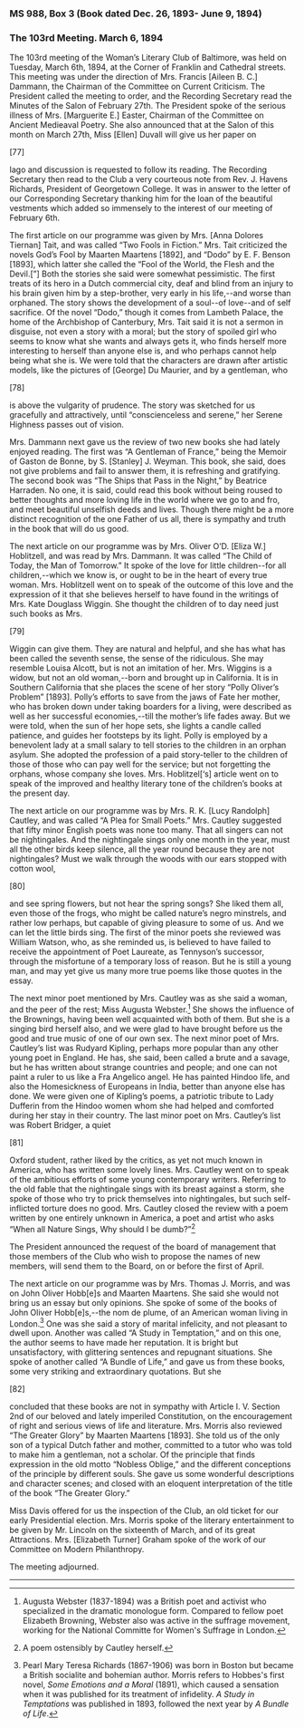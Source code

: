 ### MS 988, Box 3 (Book dated Dec. 26, 1893- June 9, 1894)

### The 103rd Meeting. March 6, 1894

The 103rd meeting of the Woman’s Literary Club of Baltimore, was held on Tuesday, March 6th, 1894, at the Corner of Franklin and Cathedral streets. This meeting was under the direction of Mrs. Francis [Aileen B. C.] Dammann, the Chairman of the Committee on Current Criticism. The President called the meeting to order, and the Recording Secretary read the Minutes of the Salon of February 27th. The President spoke of the serious illness of Mrs. [Marguerite E.] Easter, Chairman of the Committee on Ancient Medieaval Poetry. She also announced that at the Salon of this month on March 27th, Miss [Ellen] Duvall will give us her paper on

[77]

Iago and discussion is requested to follow its reading. The Recording Secretary then read to the Club a very courteous note from Rev. J. Havens Richards, President of Georgetown College. It was in answer to the letter of our Corresponding Secretary thanking him for the loan of the beautiful vestments which added so immensely to the interest of our meeting of February 6th.

The first article on our programme was given by Mrs. [Anna Dolores Tiernan] Tait, and was called “Two Fools in Fiction.” Mrs. Tait criticized the novels God’s Fool by Maarten Maartens [1892], and “Dodo” by E. F. Benson [1893], which latter she called the “Fool of the World, the Flesh and the Devil.[”] Both the stories she said were somewhat pessimistic. The first treats of its hero in a Dutch commercial city, deaf and blind from an injury to his brain given him by a step-brother, very early in his life,--and worse than orphaned. The story shows the development of a soul--of love--and of self sacrifice. Of the novel “Dodo,” though it comes from Lambeth Palace, the home of the Archbishop of Canterbury, Mrs. Tait said it is not a sermon in disguise, not even a story with a moral; but the story of spoiled girl who seems to know what she wants and always gets it, who finds herself more interesting to herself than anyone else is, and who perhaps cannot help being what she is. We were told that the characters are drawn after artistic models, like the pictures of [George] Du Maurier, and by a gentleman, who

[78]

is above the vulgarity of prudence. The story was sketched for us gracefully and attractively, until “conscienceless and serene,” her Serene Highness passes out of vision.

Mrs. Dammann next gave us the review of two new books she had lately enjoyed reading. The first was “A Gentleman of France,” being the Memoir of Gaston de Bonne, by S. [Stanley] J. Weyman. This book, she said, does not give problems and fail to answer them, it is refreshing and gratifying. The second book was “The Ships that Pass in the Night,” by Beatrice Harraden. No one, it is said, could read this book without being roused to better thoughts and more loving life in the world where we go to and fro, and meet beautiful unselfish deeds and lives. Though there might be a more distinct recognition of the one Father of us all, there is sympathy and truth in the book that will do us good.

The next article on our programme was by Mrs. Oliver O’D. [Eliza W.] Hoblitzell, and was read by Mrs. Dammann. It was called “The Child of Today, the Man of Tomorrow.” It spoke of the love for little children--for all children,--which we know is, or ought to be in the heart of every true woman. Mrs. Hoblitzell went on to speak of the outcome of this love and the expression of it that she believes herself to have found in the writings of Mrs. Kate Douglass Wiggin. She thought the children of to day need just such books as Mrs.

[79]

Wiggin can give them. They are natural and helpful, and she has what has been called the seventh sense, the sense of the ridiculous. She may resemble Louisa Alcott, but is not an imitation of her. Mrs. Wiggins is a widow, but not an old woman,--born and brought up in California. It is in Southern California that she places the scene of her story “Polly Oliver’s Problem” [1893]. Polly’s efforts to save from the jaws of Fate her mother, who has broken down under taking boarders for a living, were described as well as her successful economies,--till the mother’s life fades away. But we were told, when the sun of her hope sets, she lights a candle called patience, and guides her footsteps by its light. Polly is employed by a benevolent lady at a small salary to tell stories to the children in an orphan asylum. She adopted the profession of a paid story-teller to the children of those of those who can pay well for the service; but not forgetting the orphans, whose company she loves. Mrs. Hoblitzel[‘s] article went on to speak of the improved and healthy literary tone of the children’s books at the present day.

The next article on our programme was by Mrs. R. K. [Lucy Randolph] Cautley, and was called “A Plea for Small Poets.” Mrs. Cautley suggested that fifty minor English poets was none too many. That all singers can not be nightingales. And the nightingale sings only one month in the year, must all the other birds keep silence, all the year round because they are not nightingales? Must we walk through the woods with our ears stopped with cotton wool,

[80]

and see spring flowers, but not hear the spring songs? She liked them all, even those of the frogs, who might be called nature’s negro minstrels, and rather low perhaps, but capable of giving pleasure to some of us. And we can let the little birds sing. The first of the minor poets she reviewed was William Watson, who, as she reminded us, is believed to have failed to receive the appointment of Poet Laureate, as Tennyson’s successor, through the misfortune of a temporary loss of reason. But he is still a young man, and may yet give us many more true poems like those quotes in the essay.

The next minor poet mentioned by Mrs. Cautley was as she said a woman, and the peer of the rest; Miss Augusta Webster.[^Webster] She shows the influence of the Brownings, having been well acquainted with both of them. But she is a singing bird herself also, and we were glad to have brought before us the good and true music of one of our own sex. The next minor poet of Mrs. Cautley’s list was Rudyard Kipling, perhaps more popular than any other young poet in England. He has, she said, been called a brute and a savage, but he has written about strange countries and people; and one can not paint a ruler to us like a Fra Angelico angel. He has painted Hindoo life, and also the Homesickness of Europeans in India, better than anyone else has done. We were given one of Kipling’s poems, a patriotic tribute to Lady Dufferin from the Hindoo women whom she had helped and comforted during her stay in their country. The last minor poet on Mrs. Cautley’s list was Robert Bridger, a quiet
[^Webster]: Augusta Webster (1837-1894) was a British poet and activist who specialized in the dramatic monologue form. Compared to fellow poet Elizabeth Browning, Webster also was active in the suffrage movement, working for the National Committe for Women's Suffrage in London.

[81]

Oxford student, rather liked by the critics, as yet not much known in America, who has written some lovely lines. Mrs. Cautley went on to speak of the ambitious efforts of some young contemporary writers. Referring to the old fable that the nightingale sings with its breast against a storm, she spoke of those who try to prick themselves into nightingales, but such self-inflicted torture does no good. Mrs. Cautley closed the review with a poem written by one entirely unknown in America, a poet and artist who asks “When all Nature Sings, Why should I be dumb?”[^cautley]
[^cautley]: A poem ostensibly by Cautley herself.

The President announced the request of the board of management that those members of the Club who wish to propose the names of new members, will send them to the Board, on or before the first of April.

The next article on our programme was by Mrs. Thomas J. Morris, and was on John Oliver Hobb[e]s and Maarten Maartens. She said she would not bring us an essay but only opinions. She spoke of some of the books of John Oliver Hobb[e]s,--the nom de plume, of an American woman living in London.[^Hobbes] One was she said a story of marital infelicity, and not pleasant to dwell upon. Another was called “A Study in Temptation,” and on this one, the author seems to have made her reputation. It is bright but unsatisfactory, with glittering sentences and repugnant situations. She spoke of another called “A Bundle of Life,” and gave us from these books, some very striking and extraordinary quotations. But she
[^Hobbes]: Pearl Mary Teresa Richards (1867-1906) was born in Boston but became a British socialite and bohemian author. Morris refers to Hobbes's first novel, _Some Emotions and a Moral_ (1891), which caused a sensation when it was published for its treatment of infidelity. _A Study in Temptations_ was published in 1893, followed the next year by _A Bundle of Life_.

[82]

concluded that these books are not in sympathy with Article I. V. Section 2nd of our beloved and lately imperiled Constitution, on the encouragement of right and serious views of life and literature. Mrs. Morris also reviewed “The Greater Glory” by Maarten Maartens [1893]. She told us of the only son of a typical Dutch father and mother, committed to a tutor who was told to make him a gentleman, not a scholar. Of the principle that finds expression in the old motto “Nobless Oblige,” and the different conceptions of the principle by different souls. She gave us some wonderful descriptions and character scenes; and closed with an eloquent interpretation of the title of the book “The Greater Glory.”

Miss Davis offered for us the inspection of the Club, an old ticket for our early Presidential election. Mrs. Morris spoke of the literary entertainment to be given by Mr. Lincoln on the sixteenth of March, and of its great Attractions. Mrs. [Elizabeth Turner] Graham spoke of the work of our Committee on Modern Philanthropy.

The meeting adjourned.
<hr>